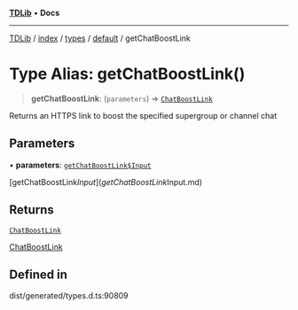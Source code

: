 [**TDLib**](../../../../../../README.md) • **Docs**

***

[TDLib](../../../../../../modules.md) / [index](../../../../../README.md) / [types](../../../README.md) / [default](../README.md) / getChatBoostLink

# Type Alias: getChatBoostLink()

> **getChatBoostLink**: (`parameters`) => [`ChatBoostLink`](ChatBoostLink-1.md)

Returns an HTTPS link to boost the specified supergroup or channel chat

## Parameters

• **parameters**: [`getChatBoostLink$Input`](getChatBoostLink$Input.md)

[getChatBoostLink$Input](getChatBoostLink$Input.md)

## Returns

[`ChatBoostLink`](ChatBoostLink-1.md)

[ChatBoostLink](ChatBoostLink-1.md)

## Defined in

dist/generated/types.d.ts:90809
